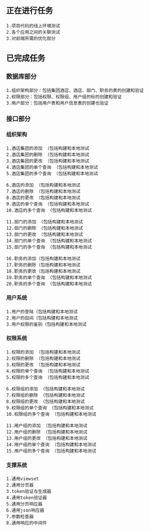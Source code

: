 ## 正在进行任务
    1.项目代码的线上环境测试
    2.各个应用之间的关联测试
    3.对前端所需的优化部分
## 已完成任务
### 数据库部分
    1.组织架构部分：包括集团酒店、酒店、部门、职务的表的创建和验证
    2.权限部分：包括权限、权限组、用户组的标的创建和验证
    3.用户部分：包括用户表和用户信息表的创建也验证
### 接口部分
#### 组织架构
    1.酒店集团的添加 （包括构建和本地测试
    2.酒店集团的删除 （包括构建和本地测试
    3.酒店集团的更改 （包括构建和本地测试
    4.酒店集团的单个查询 （包括构建和本地测试
    5.酒店集团的多个查询 （包括构建和本地测试
    
    6.酒店的添加 （包括构建和本地测试
    7.酒店的删除 （包括构建和本地测试
    8.酒店的更改 （包括构建和本地测试
    9.酒店的单个查询 （包括构建和本地测试
    10.酒店的多个查询 （包括构建和本地测试
    
    11.部门的添加 （包括构建和本地测试
    12.部门的删除 （包括构建和本地测试
    13.部门的更改 （包括构建和本地测试
    14.部门的单个查询 （包括构建和本地测试
    15.部门的多个查询 （包括构建和本地测试
    
    16.职务的添加（包括构建和本地测试
    17.职务的删除（包括构建和本地测试
    18.职务的更改（包括构建和本地测试
    19.职务的单个查询 （包括构建和本地测试
    20.职务的多个查询 （包括构建和本地测试
#### 用户系统
    1.用户的登陆（包括构建和本地测试
    2.用户的田间（包括构建和本地测试
    3.用户权限的鉴别（包括构建和本地测试
#### 权限系统
    1.权限的添加 （包括构建和本地测试
    2.权限的删除 （包括构建和本地测试
    3.权限的更改 （包括构建和本地测试
    4.权限的单个查询 （包括构建和本地测试
    5.权限的多个查询 （包括构建和本地测试
    
    6.权限组的添加 （包括构建和本地测试
    7.权限组的删除 （包括构建和本地测试
    8.权限组的更改 （包括构建和本地测试
    9.权限组的单个查询 （包括构建和本地测试
    10.权限组的多个查询 （包括构建和本地测试
    
    11.用户组的添加 （包括构建和本地测试
    12.用户组的删除 （包括构建和本地测试
    13.用户组的更改 （包括构建和本地测试
    14.用户组的单个查询 （包括构建和本地测试
    15.用户组的多个查询 （包括构建和本地测试
#### 支撑系统
    1.通用viewset
    2.通用分页器
    3.token验证与生成器
    4.通用token验证器
    5.通用分页响应器
    6.通用json响应器
    7.参数检查器
    8.通用响应的中间件